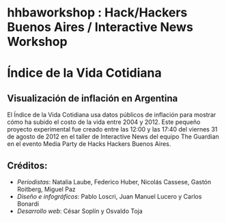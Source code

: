 hhbaworkshop : Hack/Hackers Buenos Aires / Interactive News Workshop 
====================================================================

Índice de la Vida Cotidiana
===========================

Visualización de inflación en Argentina
---------------------------------------

El Índice de la Vida Cotidiana usa datos públicos de inflación para mostrar cómo ha subido el costo de la vida entre 2004 y 2012. Este pequeño proyecto experimental fue creado entre las 12:00 y las 17:40 del viernes 31 de agosto de 2012 en el taller de Interactive News del equipo The Guardian en el evento Media Party de Hacks Hackers Buenos Aires.

## Créditos:
* _Periodistas_: Natalia Laube, Federico Huber, Nicolás Cassese, Gastón Roitberg, Miguel Paz
* _Diseño e infográficos_: Pablo Loscri, Juan Manuel Lucero y Carlos Bonardi
* _Desarrollo web_: César Soplín y Osvaldo Toja





